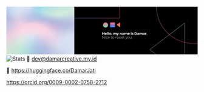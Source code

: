 ![enter image description here](https://raw.githubusercontent.com/Damarcreative/Damarcreative/8b58be6b09be4c2870c0128e456bff16a5e96930/MyBanner.svg) 
![Stats](https://github-readme-activity-graph.vercel.app/graph?username=Damarcreative&theme=react-dark&hide_border=true&hide_title=false&area=true&custom_title=Total%20contribution%20graph%20in%20all%20repo)
📧 dev@damarcreative.my.id

🤗 https://huggingface.co/DamarJati

https://orcid.org/0009-0002-0758-2712

